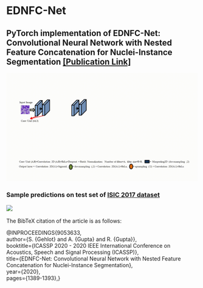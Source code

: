 # EDNFC-Net
## PyTorch implementation of EDNFC-Net: Convolutional Neural Network with Nested Feature Concatenation for Nuclei-Instance Segmentation [[Publication Link]](https://ieeexplore.ieee.org/document/9053633)

![](https://github.com/shivgahlout/EDNFC-Net/blob/main/images/ednfc.gif)
### Sample predictions on test set of [ISIC 2017 dataset](https://challenge.isic-archive.com/data/#2017)
![](https://github.com/shivgahlout/EDNFC-Net/blob/main/images/predictions.gif)

The BibTeX citation of the article is as follows:
<div id="demobox">
@INPROCEEDINGS{9053633, <br>
author={S. {Gehlot} and A. {Gupta} and R. {Gupta}}, <br>
booktitle={ICASSP 2020 - 2020 IEEE International Conference on Acoustics, Speech and Signal Processing (ICASSP)}, <br>
title={EDNFC-Net: Convolutional Neural Network with Nested Feature Concatenation for Nuclei-Instance Segmentation}, <br>
year={2020}, <br>
pages={1389-1393},}
</div>

